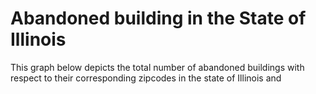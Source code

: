 <!doctype html>
<html>
  <head>
    <title>This is the title of the webpage!</title>
    <script src="https://cdn.jsdelivr.net/npm/vega@5.16.1"></script>
    <script src="https://cdn.jsdelivr.net/npm/vega-lite@4.16.2"></script>
    <script src="https://cdn.jsdelivr.net/npm/vega-embed@6.12.2"></script>
  </head>
  <body>
      <h1>
      Abandoned building in the State of Illinois
      </h1>
      <p>
      This graph below depicts the total number of abandoned buildings with respect to their corresponding zipcodes in the state of Illinois and
      </p>
      <div id="viz">
      </div>
      <script>
var vlSpec = {
          "$schema": "https://vega.github.io/schema/vega-lite/v4.json",
          "data": {
            "url": "https://gist.githubusercontent.com/Sunandadadi/db4b2506a859b46fe460fcfef950bff7/raw/fdb859e103ac82e79f52c8f9c2275ef264e6317a/building_inventory.json"
          },
          "transform": [{"filter": {"field": "Bldg Status", "equal": "Abandon"}}],
          "mark": "bar",
          "encoding": {
            "x": {"field": "Zip code", "type": "ordinal"},
            "y": {"aggregate": "count", "type": "quantitative"},
            "color": {
              "aggregate": "count",
              "field": "Abandoned buildings",
              "scale": {"type": "log"}
            }
          }
        };
        vegaEmbed('#viz', vlSpec);
      </script>
  </body>
</html>
